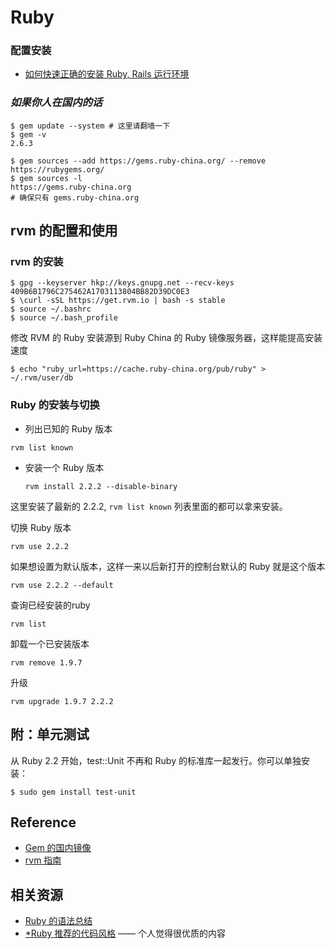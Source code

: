 # Ruby

### 配置安装

- [如何快速正确的安装 Ruby, Rails 运行环境](https://ruby-china.org/wiki/install_ruby_guide)

### *如果你人在国内的话*

 ```{shell}
$ gem update --system # 这里请翻墙一下
$ gem -v
2.6.3
```

```{shell}
$ gem sources --add https://gems.ruby-china.org/ --remove https://rubygems.org/
$ gem sources -l
https://gems.ruby-china.org
# 确保只有 gems.ruby-china.org
```

## rvm 的配置和使用

### rvm 的安装

```{shell}
$ gpg --keyserver hkp://keys.gnupg.net --recv-keys 409B6B1796C275462A1703113804BB82D39DC0E3
$ \curl -sSL https://get.rvm.io | bash -s stable
$ source ~/.bashrc
$ source ~/.bash_profile
```

修改 RVM 的 Ruby 安装源到 Ruby China 的 Ruby 镜像服务器，这样能提高安装速度

`$ echo "ruby_url=https://cache.ruby-china.org/pub/ruby" > ~/.rvm/user/db`

### Ruby 的安装与切换

* 列出已知的 Ruby 版本

```{shell}
rvm list known
```

* 安装一个 Ruby 版本

  `rvm install 2.2.2 --disable-binary`

这里安装了最新的 2.2.2, `rvm list known` 列表里面的都可以拿来安装。

切换 Ruby 版本

  `rvm use 2.2.2`

如果想设置为默认版本，这样一来以后新打开的控制台默认的 Ruby 就是这个版本

  `rvm use 2.2.2 --default`

查询已经安装的ruby

  `rvm list`

卸载一个已安装版本

  `rvm remove 1.9.7`

升级

  `rvm upgrade 1.9.7 2.2.2`

## 附：单元测试

从 Ruby 2.2 开始，test::Unit 不再和 Ruby 的标准库一起发行。你可以单独安装：

```{shell}
$ sudo gem install test-unit
```

## Reference

- [Gem 的国内镜像](https://gems.ruby-china.org/)
- [rvm 指南](https://ruby-china.org/wiki/rvm-guide)

## 相关资源

- [Ruby 的语法总结](http://yunfengsa.github.io/blog/2015/10/30/ruby-jichuyufa/)
- [*Ruby 推荐的代码风格](https://ruby-china.org/wiki/coding-style) —— 个人觉得很优质的内容

